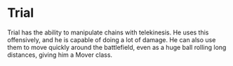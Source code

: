 # Trial
Trial has the ability to manipulate chains with telekinesis. He uses this offensively, and he is capable of doing a lot of damage. He can also use them to move quickly around the battlefield, even as a huge ball rolling long distances, giving him a Mover class.
